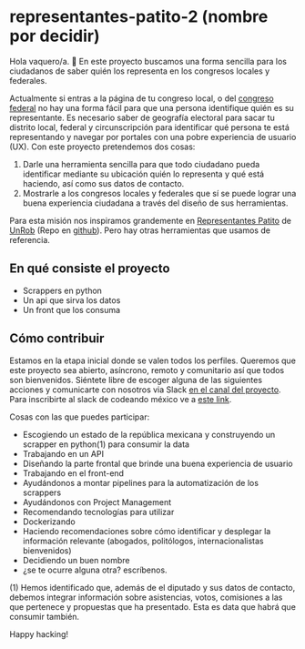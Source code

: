 # representantes-patito-2 (nombre por decidir)

Hola vaquero/a. 🤠 En este proyecto buscamos una forma sencilla para los ciudadanos de saber quién los representa en los congresos locales y federales.

Actualmente si entras a la página de tu congreso local, o del [congreso federal](www.congreso.gob.mx) no hay una forma fácil para que una persona identifique quién es su representante. Es necesario saber de geografía electoral para sacar tu distrito local, federal y circunscripción para identificar qué persona te está representando y navegar por portales con una pobre experiencia de usuario (UX). Con este proyecto pretendemos dos cosas:

1. Darle una herramienta sencilla para que todo ciudadano pueda identificar mediante su ubicación quién lo representa y qué está haciendo, así como sus datos de contacto.
2. Mostrarle a los congresos locales y federales que sí se puede lograr una buena experiencia ciudadana a través del diseño de sus herramientas.

Para esta misión nos inspiramos grandemente en [Representantes Patito](representantes.pati.to) de [UnRob](https://github.com/unrob) (Repo en [github](https://github.com/unRob/representantes.pati.to)). Pero hay otras herramientas que usamos de referencia.

## En qué consiste el proyecto

- Scrappers en python
- Un api que sirva los datos
- Un front que los consuma

## Cómo contribuir

Estamos en la etapa inicial donde se valen todos los perfiles. Queremos que este proyecto sea abierto, asíncrono, remoto y comunitario así que todos son bienvenidos. Siéntete libre de escoger alguna de las siguientes acciones y comunicarte con nosotros via Slack [en el canal del proyecto](https://codeandomexico.slack.com/app_redirect?channel=CLSRKEBQW). Para inscribirte al slack de codeando méxico ve a [este link](slack.codeandomexico.org).

Cosas con las que puedes participar:

- Escogiendo un estado de la república mexicana y construyendo un scrapper en python(1​) para consumir la data
- Trabajando en un API
- Diseñando la parte frontal que brinde una buena experiencia de usuario
- Trabajando en el front-end
- Ayudándonos a montar pipelines para la automatización de los scrappers
- Ayudándonos con Project Management
- Recomendando tecnologías para utilizar
- Dockerizando
- Haciendo recomendaciones sobre cómo identificar y desplegar la información relevante (abogados, politólogos, internacionalistas bienvenidos)
- Decidiendo un buen nombre
- ¿se te ocurre alguna otra? escríbenos.

(1) Hemos identificado que, además de el diputado y sus datos de contacto, debemos integrar información sobre asistencias, votos, comisiones a las que pertenece y propuestas que ha presentado. Esta es data que habrá que consumir también.

Happy hacking!

